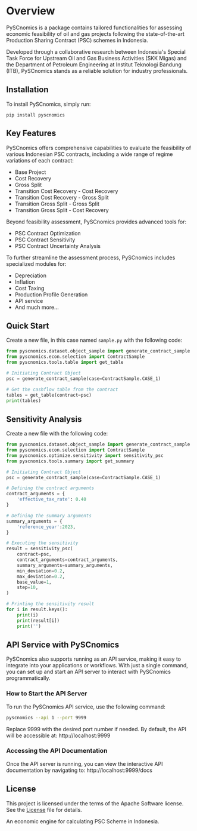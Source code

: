 # Overview

PySCnomics is a package contains tailored functionalities for assessing economic feasibility of oil and gas projects following the state-of-the-art Production Sharing Contract (PSC) schemes in Indonesia. 

Developed through a collaborative research between Indonesia's Special Task Force for Upstream Oil and Gas Business Activities (SKK Migas) and the Department of Petroleum Engineering at Institut Teknologi Bandung (ITB), PySCnomics stands as a reliable solution for industry professionals.


## Installation
To install PySCnomics, simply run:

`pip install pyscnomics`


## Key Features
PySCnomics offers comprehensive capabilities to evaluate the feasibility of various Indonesian PSC contracts, including a wide range of regime variations of each contract: 
- Base Project
- Cost Recovery
- Gross Split
- Transition Cost Recovery - Cost Recovery
- Transition Cost Recovery - Gross Split
- Transition Gross Split - Gross Split 
- Transition Gross Split - Cost Recovery

Beyond feasibility assessment, PySCnomics provides advanced tools for:
- PSC Contract Optimization
- PSC Contract Sensitivity
- PSC Contract Uncertainty Analysis

To further streamline the assessment process, PySCnomics includes specialized modules for:
- Depreciation
- Inflation
- Cost Taxing
- Production Profile Generation
- API service
- And much more...

## Quick Start
Create a new file, in this case named `sample.py` with the following code:

```python
from pyscnomics.dataset.object_sample import generate_contract_sample
from pyscnomics.econ.selection import ContractSample
from pyscnomics.tools.table import get_table

# Initiating Contract Object
psc = generate_contract_sample(case=ContractSample.CASE_1)

# Get the cashflow table from the contract
tables = get_table(contract=psc)
print(tables)
```

## Sensitivity Analysis
Create a new file with the following code:

```python
from pyscnomics.dataset.object_sample import generate_contract_sample
from pyscnomics.econ.selection import ContractSample
from pyscnomics.optimize.sensitivity import sensitivity_psc
from pyscnomics.tools.summary import get_summary

# Initiating Contract Object
psc = generate_contract_sample(case=ContractSample.CASE_1)

# Defining the contract arguments
contract_arguments = {
    'effective_tax_rate': 0.40
}

# Defining the summary arguments
summary_arguments = {
    'reference_year':2023,
}

# Executing the sensitivity
result = sensitivity_psc(
    contract=psc,
    contract_arguments=contract_arguments,
    summary_arguments=summary_arguments,
    min_deviation=0.2,
    max_deviation=0.2,
    base_value=1,
    step=10,
)

# Printing the sensitivity result
for i in result.keys():
    print(i)
    print(result[i])
    print('')

```

## API Service with PySCnomics

PySCnomics also supports running as an API service, making it easy to integrate into your applications or workflows. With just a single command, you can set up and start an API server to interact with PySCnomics programmatically.

### How to Start the API Server

To run the PySCnomics API service, use the following command:

```bash
pyscnomics --api 1 --port 9999
```
Replace 9999 with the desired port number if needed. By default, the API will be accessible at:
http://localhost:9999

### Accessing the API Documentation
Once the API server is running, you can view the interactive API documentation by navigating to: http://localhost:9999/docs







## License
This project is licensed under the terms of the Apache Software license. See the [License](https://github.com/fajril/pyscnomics/blob/main/LICENSE) file for details.

An economic engine for calculating PSC Scheme in Indonesia.
